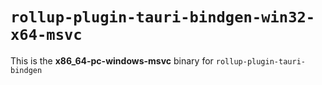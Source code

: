 # `rollup-plugin-tauri-bindgen-win32-x64-msvc`

This is the **x86_64-pc-windows-msvc** binary for `rollup-plugin-tauri-bindgen`
